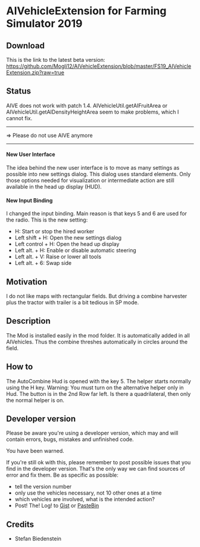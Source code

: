 # AIVehicleExtension for Farming Simulator 2019

## Download
This is the link to the latest beta version: https://github.com/Mogli12/AIVehicleExtension/blob/master/FS19_AIVehicleExtension.zip?raw=true

## Status
AIVE does not work with patch 1.4. AIVehicleUtil.getAIFruitArea or AIVehicleUtil.getAIDensityHeightArea seem to make problems, which I cannot fix.

************************************************************
=> Please do not use AIVE anymore
************************************************************

#### New User Interface
The idea behind the new user interface is to move as many settings as possible into new settings dialog. This dialog uses standard elements. Only those options needed for visualization or intermediate action are still available in the head up display (HUD).

#### New Input Binding
I changed the input binding. Main reason is that keys 5 and 6 are used for the radio. This is the new setting:
- H: Start or stop the hired worker
- Left shift + H: Open the new settings dialog
- Left control + H: Open the head up display
- Left alt. + H: Enable or disable automatic steering
- Left alt. + V: Raise or lower all tools
- Left alt. + 6: Swap side

## Motivation
I do not like maps with rectangular fields. But driving a combine harvester plus the tractor with trailer is a bit tedious in SP mode. 

## Description
The Mod is installed easily in the mod folder. 
It is automatically added in all AIVehicles. 
Thus the combine threshes automatically in circles around the field.

## How to
The AutoCombine Hud is opened with the key 5. The helper starts normally using the H key.
Warning: You must turn on the alternative helper only in Hud. 
The button is in the 2nd Row far left. Is there a quadrilateral, then only the normal helper is on.

## Developer version
Please be aware you're using a developer version, which may and will contain errors, bugs, mistakes and unfinished code. 

You have been warned.

If you're still ok with this, please remember to post possible issues that you find in the developer version. 
That's the only way we can find sources of error and fix them. 
Be as specific as possible:

* tell the version number
* only use the vehicles necessary, not 10 other ones at a time
* which vehicles are involved, what is the intended action?
* Post! The! Log! to [Gist](https://gist.github.com/) or [PasteBin](http://pastebin.com/)

## Credits
* Stefan Biedenstein
